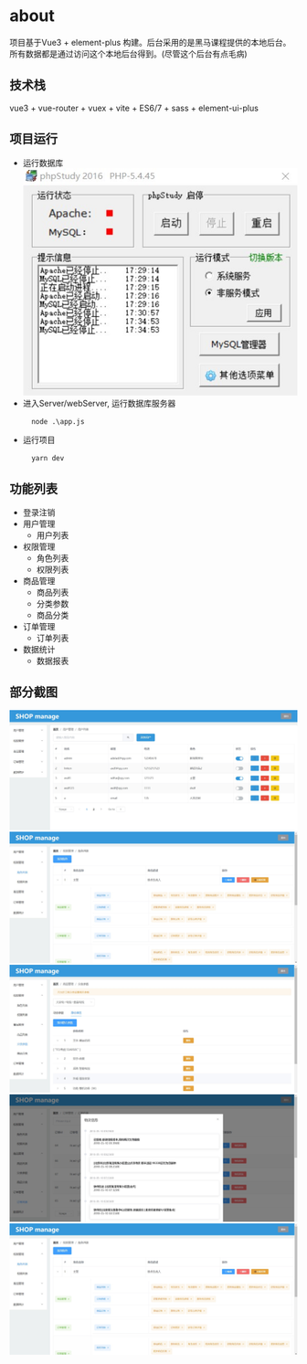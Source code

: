 # about
项目基于Vue3 + element-plus 构建。后台采用的是黑马课程提供的本地后台。所有数据都是通过访问这个本地后台得到。(尽管这个后台有点毛病)
## 技术栈
vue3 + vue-router + vuex + vite +  ES6/7 + sass + element-ui-plus

## 项目运行
* 运行数据库
![运行数据库](other/phpStudy.jpg)
* 进入Server/webServer, 运行数据库服务器
  ```
    node .\app.js
  ```
* 运行项目
  ```
    yarn dev
  ```

## 功能列表
- 登录注销
- 用户管理
  - 用户列表
- 权限管理
  - 角色列表
  - 权限列表
- 商品管理
  - 商品列表
  - 分类参数
  - 商品分类
- 订单管理
  - 订单列表
- 数据统计
  - 数据报表

## 部分截图
![用户列表页面](other/用户列表页面.jpg)
![角色列表页面](other/角色列表页面.jpg)
![分类参数页面](other/分类参数页面.jpg)
![物流管理](other/物流管理.jpg)
![数据报表](other/角色列表页面.jpg)
